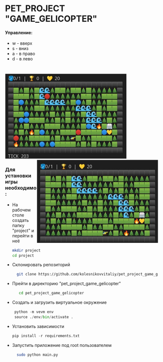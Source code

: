 # PET_PROJECT "GAME_GELICOPTER"

#### Управление:
* w - вверх
* s - вниз
* a - в право
* d - в лево
#
<div class="img-div">
  <img src="https://github.com/kolesnikovvitaliy/pet_project_game_gelicopter/blob/main/img/scrin_1.png" width="400"/>
  <img align="right" src="https://github.com/kolesnikovvitaliy/pet_project_game_gelicopter/blob/main/img/scrin_3.png" width="400"/>
</div>
<!-- <img src="https://github.com/kolesnikovvitaliy/pet_project_game_gelicopter/blob/main/img/scrin_1.png" width="400"/> -->

<!-- <img align="right" src="https://github.com/kolesnikovvitaliy/pet_project_game_gelicopter/blob/main/img/scrin_3.png" width="400"/> -->



### Для установки игры необходимо:

* На рабочем столе создать папку "project" и перейти в неё
     ```bash
     mkdir project
     cd project
     ```  
* Склонировать репозиторий
   ```bash
     git clone https://github.com/kolesnikovvitaliy/pet_project_game_gelicopter.git
     ``` 
* Прейти в директорию "pet_project_game_gelicopter"
  ```bash
     cd pet_project_game_gelicopter
     ```  
* Создать и загрузить виртуальное окружение
    ```python
     python -m vevm env
     source ./env/bin/activate .
     ``` 
* Установить зависимости
    ```python
    pip install -r requirements.txt
     ``` 
* Запустить приложение под root пользователем
   ```bash
     sudo python main.py
     ``` 
#
